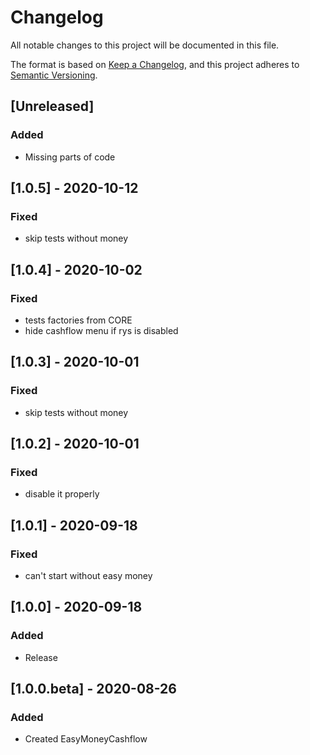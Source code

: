 # Changelog

All notable changes to this project will be documented in this file.

The format is based on [Keep a Changelog](https://keepachangelog.com/en/1.0.0/),
and this project adheres to [Semantic Versioning](https://semver.org/spec/v2.0.0.html).

## [Unreleased]
### Added
- Missing parts of code


## [1.0.5] - 2020-10-12
### Fixed
- skip tests without money


## [1.0.4] - 2020-10-02
### Fixed
- tests factories from CORE
- hide cashflow menu if rys is disabled


## [1.0.3] - 2020-10-01
### Fixed
- skip tests without money


## [1.0.2] - 2020-10-01
### Fixed
- disable it properly


## [1.0.1] - 2020-09-18
### Fixed
- can't start without easy money


## [1.0.0] - 2020-09-18
### Added
- Release


## [1.0.0.beta] - 2020-08-26
### Added
- Created EasyMoneyCashflow
